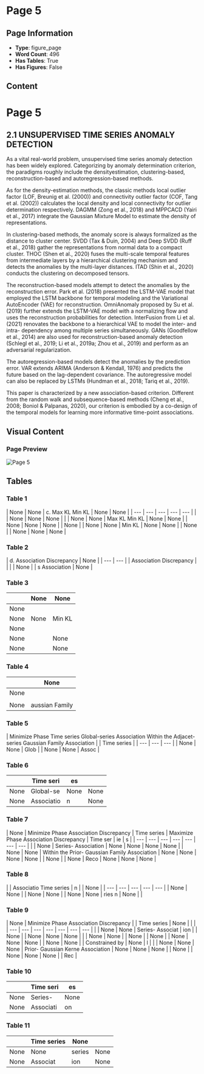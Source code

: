 # Page 5

## Page Information

- **Type**: figure_page
- **Word Count**: 496
- **Has Tables**: True
- **Has Figures**: False

## Content

# Page 5

## 2.1 UNSUPERVISED TIME SERIES ANOMALY DETECTION

As a vital real-world problem, unsupervised time series anomaly detection has been widely explored. Categorizing by anomaly determination criterion, the paradigms roughly include the densityestimation, clustering-based, reconstruction-based and autoregression-based methods.

As for the density-estimation methods, the classic methods local outlier factor (LOF, Breunig et al. (2000)) and connectivity outlier factor (COF, Tang et al. (2002)) calculates the local density and local connectivity for outlier determination respectively. DAGMM (Zong et al., 2018) and MPPCACD (Yairi et al., 2017) integrate the Gaussian Mixture Model to estimate the density of representations.

In clustering-based methods, the anomaly score is always formalized as the distance to cluster center. SVDD (Tax & Duin, 2004) and Deep SVDD (Ruff et al., 2018) gather the representations from normal data to a compact cluster. THOC (Shen et al., 2020) fuses the multi-scale temporal features from intermediate layers by a hierarchical clustering mechanism and detects the anomalies by the multi-layer distances. ITAD (Shin et al., 2020) conducts the clustering on decomposed tensors.

The reconstruction-based models attempt to detect the anomalies by the reconstruction error. Park et al. (2018) presented the LSTM-VAE model that employed the LSTM backbone for temporal modeling and the Variational AutoEncoder (VAE) for reconstruction. OmniAnomaly proposed by Su et al. (2019) further extends the LSTM-VAE model with a normalizing flow and uses the reconstruction probabilities for detection. InterFusion from Li et al. (2021) renovates the backbone to a hierarchical VAE to model the inter- and intra- dependency among multiple series simultaneously. GANs (Goodfellow et al., 2014) are also used for reconstruction-based anomaly detection (Schlegl et al., 2019; Li et al., 2019a; Zhou et al., 2019) and perform as an adversarial regularization.

The autoregression-based models detect the anomalies by the prediction error. VAR extends ARIMA (Anderson & Kendall, 1976) and predicts the future based on the lag-dependent covariance. The autoregressive model can also be replaced by LSTMs (Hundman et al., 2018; Tariq et al., 2019).

This paper is characterized by a new association-based criterion. Different from the random walk and subsequence-based methods (Cheng et al., 2008; Boniol & Palpanas, 2020), our criterion is embodied by a co-design of the temporal models for learning more informative time-point associations.

## Visual Content

### Page Preview

![Page 5](/projects/llms/images/2110.02642v5_page_5.png)

## Tables

### Table 1

| None | None | c.
Max KL
Min KL | None | None |
| --- | --- | --- | --- | --- |
|  | None | None | None |  |
| None | None | Max KL
Min KL | None | None |
| None | None | None |  | None |
| None | None | Min KL | None | None |
| None |  | None | None | None |

### Table 2

| d.
Association
Discrepancy | None |
| --- | --- |
| Association
Discrepancy |  |
|  | None |
| s
Association | None |

### Table 3

|  | None | None |
| --- | --- | --- |
| None |  |  |
| None | None | Min KL |
| None |  |  |
| None |  | None |
| None |  | None |

### Table 4

|  | None |
| --- | --- |
| None |  |
|  |  |
| None | aussian Family |

### Table 5

| Minimize Phase Time series
Global-series
Association
Within the
Adjacet-series Gaussian Family
Association |  | Time series |
| --- | --- | --- |
| None | None | Glob |
| None | None | Assoc |

### Table 6

|  | Time seri | es |  |
| --- | --- | --- | --- |
| None | Global-se | None | None |
| None | Associatio | n | None |

### Table 7

| None | Minimize Phase
Association
Discrepancy | Time series | Maximize Phase
Association
Discrepancy | Time ser | ie | s |
| --- | --- | --- | --- | --- | --- | --- |
|  | None | Series-
Association | None | None | None | None |
| None | None | Within the
Prior-
Gaussian Family
Association | None | None | None | None |
| None |  | None | Reco | None | None | None |

### Table 8

|  | Associatio
Time series | n |  | None |
| --- | --- | --- | --- | --- |
| None | None |  | None | None |
| None | None | ries
n | None |  |

### Table 9

| None | Minimize Phase
Association
Discrepancy |  | Time series | None |  |  |
| --- | --- | --- | --- | --- | --- | --- |
|  | None | None | Series-
Associat | ion |  | None |
| None | None | None |  |  | None | None |
| None |  | None |  | None | None | None |
| None | None |  | Constrained by | None | l |  |
| None | None | None | Prior-
Gaussian Kerne
Association | None | None | None |
| None |  | None | None | None |  | Rec |

### Table 10

|  | Time seri | es |
| --- | --- | --- |
| None | Series- | None |
| None | Associati | on |

### Table 11

|  | Time series | None |  |
| --- | --- | --- | --- |
| None | None | series | None |
| None | Associat | ion | None |
